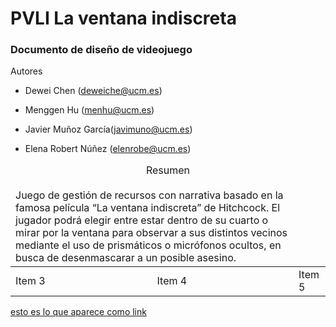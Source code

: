 # PVLI La ventana indiscreta

### Documento de diseño de videojuego

Autores

* Dewei Chen (deweiche@ucm.es) 

* Menggen Hu (menhu@ucm.es) 

* Javier Muñoz García(javimuno@ucm.es)

* Elena Robert Núñez (elenrobe@ucm.es)

<table>

<caption>Resumen</caption>
	<thead>
		<td>
      <tr> <td colspan = "2">
      Juego de gestión de recursos con narrativa basado en la famosa película “La ventana indiscreta” de  Hitchcock. El jugador podrá elegir entre estar dentro de su cuarto o mirar por la ventana para observar a sus distintos vecinos mediante el uso de prismáticos o micrófonos ocultos, en busca de desenmascarar a un posible asesino. 
    </td></tr>
	</thead>
	<TR>
		<TD>Item 3</TD> <TD>Item 4</TD> <TD>Item 5</TD>
	</TR>
</TABLE>

[esto es lo que aparece como link](https://www.google.com "Image Tutorial")



